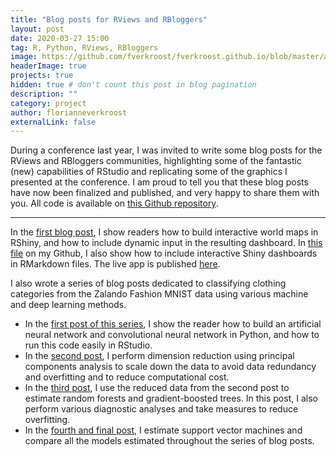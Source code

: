 ```yaml
---
title: "Blog posts for RViews and RBloggers"
layout: post
date: 2020-03-27 15:00
tag: R, Python, RViews, RBloggers
image: https://github.com/fverkroost/fverkroost.github.io/blob/master/assets/images/screenshot-zalando-fashion-mnist.png
headerImage: true
projects: true
hidden: true # don't count this post in blog pagination
description: ""
category: project
author: florianneverkroost
externalLink: false
---
```


During a conference last year, I was invited to write some blog posts for the RViews and RBloggers communities, 
highlighting some of the fantastic (new) capabilities of RStudio and replicating some of the graphics I
presented at the conference. I am proud to tell you that these blog posts have now been finalized and published,
and very happy to share them with you. All code is available on [this Github repository](https://github.com/fverkroost/RStudio-Blogs).

---

In the [first blog post](https://rviews.rstudio.com/2019/10/09/building-interactive-world-maps-in-shiny/), 
I show readers how to build interactive world maps in RShiny, and how to include dynamic input in the resulting dashboard. 
In [this file](https://github.com/fverkroost/RStudio-Blogs/blob/master/interactive_worldmap_shiny_embedded.Rmd) 
on my Github, I also show how to include interactive Shiny dashboards in RMarkdown files. The live app is published [here](https://fverkroost.shinyapps.io/interactive_worldmap_app/).

I also wrote a series of blog posts dedicated to classifying clothing categories from the Zalando Fashion MNIST data
using various machine and deep learning methods.

- In the [first post of this series](https://rviews.rstudio.com/2019/11/11/a-comparison-of-methods-for-predicting-clothing-classes-using-the-fashion-mnist-dataset-in-rstudio-and-python-part-1/), 
I show the reader how to build an artificial neural network and convolutional neural 
network in Python, and how to run this code easily in RStudio.
- In the [second post](https://rviews.rstudio.com/2020/03/03/predicting-clothing-classes-part-2/), 
I perform dimension reduction using principal components analysis to scale down the data to
avoid data redundancy and overfitting and to reduce computational cost.
- In the [third post](https://rviews.rstudio.com/2020/03/10/comparing-machine-learning-algorithms-for-predicting-clothing-classes-part-3/), 
I use the reduced data from the second post to estimate random forests and gradient-boosted trees. 
In this post, I also perform various diagnostic analyses and take measures to reduce overfitting.
- In the [fourth and final post](https://rviews.rstudio.com/2020/03/24/comparing-machine-learning-algorithms-for-predicting-clothing-classes-part-4/), 
I estimate support vector machines and compare all the models estimated throughout the series of blog posts.
